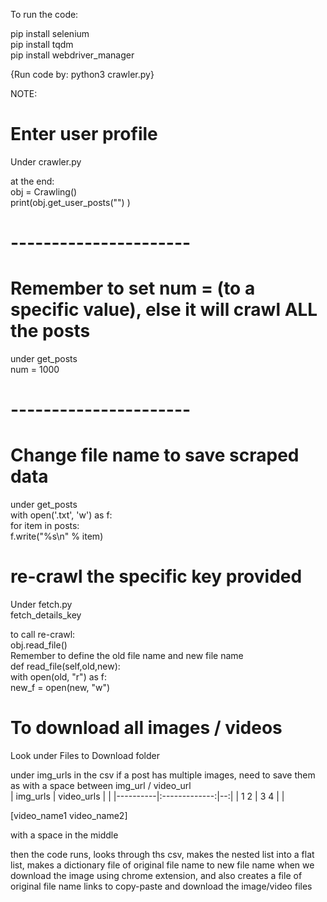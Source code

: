 To run the code:  

pip install selenium  
pip install tqdm  
pip install webdriver_manager  

{Run code by: python3 crawler.py}  

NOTE:  
# Enter user profile  
Under crawler.py   

at the end:  
obj = Crawling()  
print(obj.get_user_posts("<user profile>")  )


# ----------------------  
# Remember to set num = (to a specific value), else it will crawl ALL the posts  

under get_posts  
num = 1000  
# ----------------------  

# Change file name to save scraped data  
under get_posts  
with open('<file name>.txt', 'w') as f:  
    for item in posts:  
        f.write("%s\n" % item)  


# re-crawl the specific key provided  
Under fetch.py  
fetch_details_key   

to call re-crawl:  
obj.read_file()  
Remember to define the old file name and new file name  
def read_file(self,old,new):  
    with open(old, "r") as f:  
        new_f = open(new, "w")  


# To download all images / videos  
Look under Files to Download folder  

under img_urls in the csv if a post has multiple images, need to save them as with a space between img_url / video_url      
| img_urls | video_urls    |   |
|----------|:-------------:|--:|
| 1 2      |  3 4          |   |  

  
[video_name1 video_name2]
 

with a space in the middle  

then the code runs, looks through ths csv, makes the nested list into a flat list, makes a dictionary file of original file name to new file name when we download the image using chrome extension, and also creates a file of original file name links to copy-paste and download the image/video files

